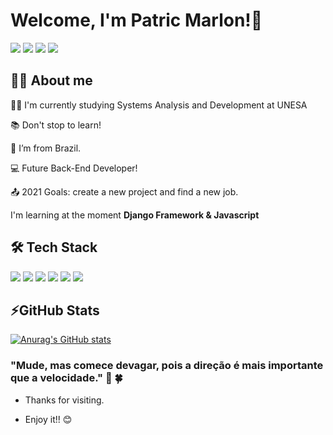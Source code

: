 # Welcome, I'm Patric Marlon!👋

[<img src="https://img.shields.io/badge/GitHub-100000?style=for-the-badge&logo=github&logoColor=white" />](https://github.com/pmarlon) [<img src="https://img.shields.io/badge/linkedin-%230077B5.svg?&style=for-the-badge&logo=linkedin&logoColor=white" />](https://www.linkedin.com/in/patric-marlon-1409311b8/) [<img src = "https://img.shields.io/badge/instagram-%23E4405F.svg?&style=for-the-badge&logo=instagram&logoColor=white">](https://www.instagram.com/patryc_pmj/) [<img src = "https://img.shields.io/badge/facebook-%231877F2.svg?&style=for-the-badge&logo=facebook&logoColor=white">](https://www.facebook.com/patric.marlon)


## 👨‍💻 About me 

👨‍🎓  I'm currently studying Systems Analysis and Development at UNESA

:books: Don't stop to learn!

:house_with_garden:  I’m from Brazil.

:computer: Future Back-End Developer!

:outbox_tray: 2021 Goals: create a new project and find a new job.

I'm learning at the moment **Django Framework & Javascript**


## 🛠️ Tech Stack

<img src="https://img.shields.io/badge/Python-3776AB?style=for-the-badge&logo=python&logoColor=white" /> <img src="https://img.shields.io/badge/Django-092E20?style=for-the-badge&logo=django&logoColor=green" /> <img src="https://img.shields.io/badge/SQLite-07405E?style=for-the-badge&logo=sqlite&logoColor=white" />  <img src="https://img.shields.io/badge/HTML5-E34F26?style=for-the-badge&logo=html5&logoColor=white" /> <img src="https://img.shields.io/badge/CSS-239120?&style=for-the-badge&logo=css3&logoColor=white" /> <img src="https://img.shields.io/badge/JavaScript-F7DF1E?style=for-the-badge&logo=javascript&logoColor=black" />


## ⚡GitHub Stats
[![Anurag's GitHub stats](https://github-readme-stats.vercel.app/api?username=pmarlo&show_icons=true&theme=tokyonight )](https://github.com/pmarlon?tab=repositories)

### "Mude, mas comece devagar, pois a direção é mais importante que a velocidade." 🚀  🍀 

- Thanks for visiting.

- Enjoy it!! 😊
